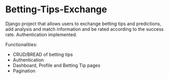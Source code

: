 # Betting-Tips-Exchange
Django project that allows users to exchange betting tips and predictions, add analysis and match information and be rated according to the success rate. Authentication implemented.

Functionalities:
- CRUD/BREAD of betting tips
- Authentication
- Dashboard, Profile and Betting Tip pages
- Pagination
